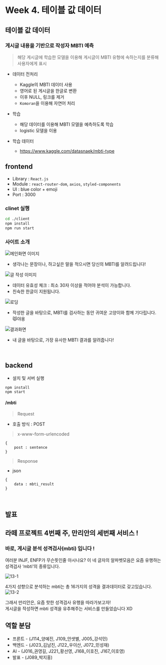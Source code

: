# Week 4. 테이블 값 데이터

## 테이블 값 데이터
### 게시글 내용을 기반으로 작성자 MBTI 예측

> 해당 게시글에 학습한 모델을 이용해 게시글이 MBTI 유형에 속하는지를 분류해 사용자에게 표시

*  데이터 전처리
    * Kaggle의 MBTI 데이터 사용
    * 영어로 된 게시글을 한글로 변환
    * 이후 NULL, 링크를 제거
    * `Komoran`을 이용해 자연어 처리

* 학습
    * 해당 데이터를 이용해 MBTI 모델을 예측하도록 학습
    * logistic 모델을 이용

* 학습 데이터
    *  https://www.kaggle.com/datasnaek/mbti-type


## frontend
- Library : `React.js`
- Module : `react-router-dom`, `axios`, `styled-components`
- UI : blue color + emoji
- Port : 3000

### clinet 실행
```bash
cd ./client
npm install
npm run start
```

### 사이트 소개

![메인화면 이미지](https://user-images.githubusercontent.com/43198553/90868611-041f0300-e3d2-11ea-8551-fef54f070ed2.png)

- 생각나는 문장이나, 하고싶은 말을 적으시면 당신의 MBTI를 알려드립니다!


![글 작성 이미지](https://user-images.githubusercontent.com/43772082/90867813-edc47780-e3d0-11ea-80a7-613f22c83041.png)
 
- 데이터 유효성 체크 : 최소 30자 이상을 적어야 분석이 가능합니다.
- 친숙한 한글이 지원됩니다.
 
 ![로딩](https://user-images.githubusercontent.com/43198553/90868490-dcc83600-e3d1-11ea-8674-93e591bbe24e.png)

- 작성한 글을 바탕으로, MBTI를 검사하는 동안 귀여운 고양이와 함께 기다립니다. 😾야옹


![결과화면](https://user-images.githubusercontent.com/43198553/90868402-c4581b80-e3d1-11ea-911f-f4c293e37540.png)

- 내 글을 바탕으로, 가장 유사한 MBTI 결과를 알려줍니다!

<br>

## backend

- 설치 및 서버 실행

```
npm install
npm start
```

#### /mbti
> Request

- 호출 방식 : POST

> x-www-form-urlencoded
```
{
    post : sentence
}
```
>Response

- json

```
{
    data : mbti_result
}
```

<br>

## 발표 

## 라떼 프로젝트 4번째 주, 만리안의 세번째 서비스 !

### 바로,  **게시글 분석 성격검사(mbti)** 입니다 !


여러분 INJF, ENFP가 무슨뜻인줄 아시나요?
이 네 글자의 알파벳모음은 요즘 유행하는 성격검사 ‘mbti’의 종류입니다.

![13-1](https://user-images.githubusercontent.com/41413618/90866604-21060700-e3cf-11ea-8a4e-ed9c8b8dfef1.png)

4가지 성향으로 분석하는 mbti는 총 16가지의 성격을 결과데이터로 갖고있습니다.
![13-2](https://user-images.githubusercontent.com/41413618/90866593-1c415300-e3cf-11ea-9df2-d32a82c47e0b.png)

그래서 만리안은, 
요즘 핫한 성격검사 유행을 따라가보고자!   
게시글을 작성하면 mbti 성격을 유추해주는 서비스를 만들었습니다 XD   


## 역할 분담

- 프론트 - (J114_양예진, J109_안샛별, J005_강석민) 
- 백엔드 - (J023_김남진, J122_우이산, J072_민성재)
- AI - (J016_권영길, J221_황선영, J168_이호진, J167_이호영)
- 발표 - (J089_박지홍)

